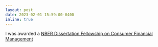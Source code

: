 ```yaml
---
layout: post
date: 2023-02-01 15:59:00-0400
inline: true
---
```


I was awarded a [NBER Dissertation Fellowship on Consumer Financial Management](https://www.nber.org/programs-projects/projects-and-centers/fellowships-consumer-financial-management/graduate-student-fellowships-consumer-financial-management-fellows)

